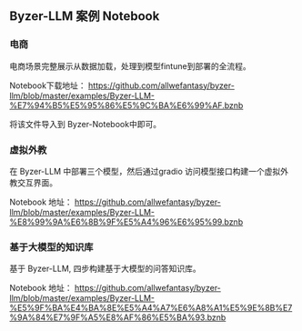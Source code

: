 ## Byzer-LLM 案例 Notebook

### 电商

电商场景完整展示从数据加载，处理到模型fintune到部署的全流程。 

Notebook下载地址： https://github.com/allwefantasy/byzer-llm/blob/master/examples/Byzer-LLM-%E7%94%B5%E5%95%86%E5%9C%BA%E6%99%AF.bznb

将该文件导入到 Byzer-Notebook中即可。

### 虚拟外教

在 Byzer-LLM 中部署三个模型，然后通过gradio 访问模型接口构建一个虚拟外教交互界面。

Notebook 地址： https://github.com/allwefantasy/byzer-llm/blob/master/examples/Byzer-LLM-%E8%99%9A%E6%8B%9F%E5%A4%96%E6%95%99.bznb

### 基于大模型的知识库

基于 Byzer-LLM, 四步构建基于大模型的问答知识库。

Notebook 地址： https://github.com/allwefantasy/byzer-llm/blob/master/examples/Byzer-LLM-%E5%9F%BA%E4%BA%8E%E5%A4%A7%E6%A8%A1%E5%9E%8B%E7%9A%84%E7%9F%A5%E8%AF%86%E5%BA%93.bznb